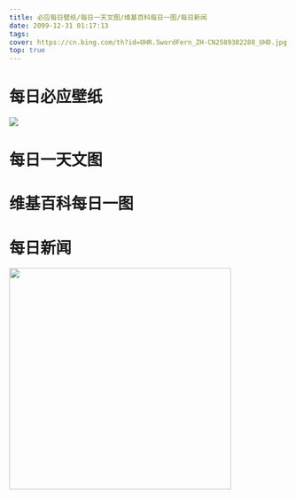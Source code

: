 ```yaml
---
title: 必应每日壁纸/每日一天文图/维基百科每日一图/每日新闻
date: 2099-12-31 01:17:13
tags:
cover: https://cn.bing.com/th?id=OHR.SwordFern_ZH-CN2589382288_UHD.jpg
top: true
---
```


# 每日必应壁纸
<img src="https://bing.biturl.top/?resolution=1920&format=image&index=0&mkt=zh-CN" />

<span data-bing-description data-url="https://bing.ee123.net/detail/"></span>

# 每日一天文图
<div data-apod></div>

# 维基百科每日一图
<div id="wiki-daily-placeholder"></div>

# 每日新闻
<div data-news60></div>

<img src="https://api.03c3.cn/api/zb" width=400 />